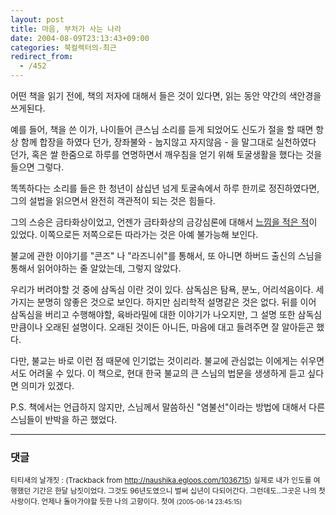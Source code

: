 ```yaml
---
layout: post
title: 마음, 부처가 사는 나라
date: 2004-08-09T23:13:43+09:00
categories: 북컬렉터의-최근
redirect_from:
  - /452
---
```


어떤 책을 읽기 전에, 책의 저자에 대해서 들은 것이 있다면, 읽는 동안 약간의 색안경을 쓰게된다.

예를 들어, 책을 쓴 이가, 나이들어 큰스님 소리를 듣게 되었어도 신도가 절을 할 때면 항상 함께 합장을 하였다 던가, 장좌불와 - 눕지않고 자지않음 - 을 말그대로 실천하였다 던가, 혹은 쌀 한줌으로 하루를 연명하면서 깨우침을 얻기 위해 토굴생활을 했다는 것을 들으면 그렇다.

똑똑하다는 소리를 들은 한 청년이 삼십년 넘게 토굴속에서 하루 한끼로 정진하였다면, 그의 설법을 읽으면서 완전히 객관적이 되는 것은 힘들다.

그의 스승은 금타화상이었고, 언젠가 금타화상의 금강심론에 대해서 <a href="http://jinto.pe.kr/387">느낌을 적은 적</a>이 있었다. 이쪽으로든 저쪽으로든 따라가는 것은 아예 불가능해 보인다.

불교에 관한 이야기를 "콘즈" 나 "라즈니쉬"를 통해서, 또 아니면 하버드 출신의 스님을 통해서 읽어야하는 줄 알았는데, 그렇지 않았다.

우리가 버려야할 것 중에 삼독심 이란 것이 있다. 삼독심은 탐욕, 분노, 어리석음이다. 세가지는 분명히 않좋은 것으로 보인다. 하지만 심리학적 설명같은 것은 없다. 뒤를 이어 삼독심을 버리고 수행해야할, 육바라밀에 대한 이야기가 나오지만, 그 설명 또한 삼독심 만큼이나 오래된 설명이다. 오래된 것이든 아니든, 마음에 대고 들려주면 잘 알아듣곤 했다.

다만, 불교는 바로 이런 점 때문에 인기없는 것이리라. 불교에 관심없는 이에게는 쉬우면서도 어려울 수 있다. 이 책으로, 현대 한국 불교의 큰 스님의 법문을 생생하게 듣고 싶다면 의미가 있겠다.

P.S. 책에서는 언급하지 않지만, 스님께서 말씀하신 "염불선"이라는 방법에 대해서 다른 스님들이 반박을 하곤 했었다.

* * *

### 댓글



<!--- cmt:789 --->
<!--- mail: --->
<!--- parent:0 --->

<small class=comment>티티새의 날개짓 : <!-- ping:789 ---> (Trackback from <a href='http://naushika.egloos.com/1036715'>http://naushika.egloos.com/1036715</a>) 실제로 내가 인도를 여행했던 기간은  한달 남짓이었다. 그것도 96년도였으니 벌써 십년이 다되어간다.  그런데도..그곳은 나의 첫사랑이다. 언제나 돌아가야할 듯한 나의 고향이다. 첫여 <small>(2005-06-14 23:45:15)</small></small>

